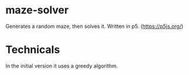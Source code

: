 # maze-solver
Generates a random maze, then solves it. Written in p5. (https://p5js.org/)

# Technicals
In the initial version it uses a greedy algorithm.